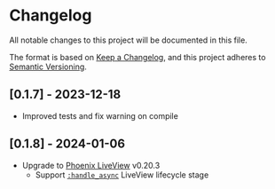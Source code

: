 # Changelog

All notable changes to this project will be documented in this file.

The format is based on [Keep a Changelog](https://keepachangelog.com/en/1.0.0/),
and this project adheres to [Semantic Versioning](https://semver.org/spec/v2.0.0.html).

## [0.1.7] - 2023-12-18

- Improved tests and fix warning on compile

## [0.1.8] - 2024-01-06

- Upgrade to [Phoenix LiveView](https://hexdocs.pm/phoenix_live_view/Phoenix.LiveView.html) v0.20.3
  - Support [`:handle_async`](https://hexdocs.pm/phoenix_live_view/Phoenix.LiveView.html#c:handle_async/3) LiveView lifecycle stage

